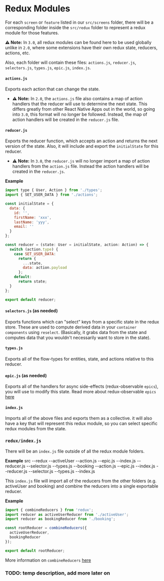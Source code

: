 # Redux Modules
For each `screen` or `feature` listed in our `src/screens` folder, there will be a corresponding folder inside the `src/redux` folder to represent a redux module for those features.

**⚠️ Note:** In `3.0`, all redux modules can be found here to be used globally unlike in `2.0`, where some extensions have their own redux state, reducers, actions, etc.

Also, each folder will contain these files: `actions.js`, `reducer.js`, `selectors.js`, `types.js`, `epic.js`, `index.js`.

#### `actions.js`
Exports each action that can change the state.
- **⚠️ Note:** In `2.0`, the `actions.js` file also contains a map of action handlers that the reducer will use to determine the next state. This differs greatly from other React Native Apps out in the world, so going into `3.0`, this format will no longer be followed. Instead, the map of action handlers will be created in the `reducer.js` file.

#### `reducer.js`
Exports the reducer function, which accepts an action and returns the next version of the state. Also, it will include and export the `initialState` for this reducer.
- **⚠️ Note:** In `3.0`, the `reducer.js` will no longer import a map of action handlers from the `action.js` file. Instead the action handlers will be created in the `reducer.js`.

**Example**
```js
import type { User, Action } from './types';
import { SET_USER_DATA } from './actions';

const initialState = {
  data: {
    id: '',
    firstName: 'xxx',
    lastName: 'yyy',
    email: ''
  }
};

const reducer = (state: User = initialState, action: Action) => {
  switch (action.type) {
    case SET_USER_DATA:
      return {
        ...state,
        data: action.payload
      };
    default:
      return state;
  }
};

export default reducer;
```

#### `selectors.js` (as needed)
Exports functions which can "select" keys from a specific state in the redux store. These are used to compute derived data in your `container components` using `reselect`. (Basically, it grabs data from the state and computes data that you wouldn't necessarily want to store in the state).

#### `types.js`
Exports all of the flow-types for entities, state, and actions relative to this reducer.

#### `epic.js` (as needed)
Exports all of the handlers for async side-effects (redux-observable `epics`), you will use to modify this state.
Read more about redux-observable `epics` [here](https://redux-observable.js.org/docs/basics/Epics.html)

#### `index.js`
Imports all of the above files and exports them as a collective. it will also have a key that will represent this redux module, so you can select specific redux modules from the state.

### `redux/index.js`
There will be an `index.js` file outside of all the redux module folders.

**Example**
src
--redux
  --activeUser
    --action.js
    --epic.js
    --index.js
    --reducer.js
    --selector.js
    --types.js
  --booking
    --action.js
    --epic.js
    --index.js
    --reducer.js
    --selector.js
    --types.js
  --index.js

This `index.js` file will import all of the reducers from the other folders (e.g. activeUser and booking) and combine the reducers into a single exportable reducer.

**Example**
```js
import { combineReducers } from 'redux';
import reducer as activeUserReducer from './activeUser';
import reducer as bookingReducer from './booking';

const rootReducer = combineReducers({
  activeUserReducer,
  bookingReducer
});

export default rootReducer;
```
More information on `combineReducers` [here](https://redux.js.org/api/combinereducers)

### TODO: temp description, add more later on

